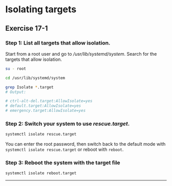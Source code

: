 # Isolating targets
## Exercise 17-1


### Step 1: List all targets that allow isolation.

Start from a root user and go to */usr/lib/systemd/system*. Search for the targets that allow isolation.

```bash
su - root 

cd /usr/lib/systemd/system

grep Isolate *.target
# Output: 

# ctrl-alt-del.target:AllowIsolate=yes
# default.target:AllowIsolate=yes
# emergency.target:AllowIsolate=yes
```


### Step 2: Switch your system to use *rescue.target*.

```bash
systemctl isolate rescue.target
```

You can enter the root password, then switch back to the default mode with `systemctl isolate rescue.target` or reboot with `reboot`. 


### Step 3: Reboot the system with the target file

```bash
systemctl isolate reboot.target
```

---